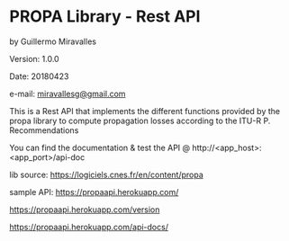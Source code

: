 # PROPA Library -  Rest API
by Guillermo Miravalles

Version: 1.0.0

Date: 20180423

e-mail: miravallesg@gmail.com

This is a Rest API that implements the different functions provided by the propa library to compute propagation losses according to the ITU-R P. Recommendations

You can find the documentation & test the API @ http://<app_host>:<app_port>/api-doc

lib source: https://logiciels.cnes.fr/en/content/propa

sample API:
https://propaapi.herokuapp.com/

https://propaapi.herokuapp.com/version

https://propaapi.herokuapp.com/api-docs/

